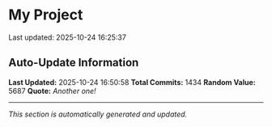 # My Project


Last updated: 2025-10-24 16:25:37

































































































































































































































































































































































































































































































































































































































































































































































































































































































































































































































































































































































































































































































































































































































































































































































































































































































































































































































































































## Auto-Update Information

**Last Updated:** 2025-10-24 16:50:58
**Total Commits:** 1434
**Random Value:** 5687
**Quote:** _Another one!_

---
_This section is automatically generated and updated._